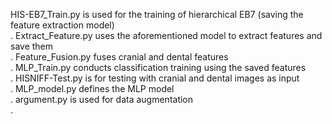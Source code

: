 HIS-EB7_Train.py is used for the training of hierarchical EB7 (saving the feature extraction model)<br>.
Extract_Feature.py uses the aforementioned model to extract features and save them<br>.
Feature_Fusion.py fuses cranial and dental features<br>.
MLP_Train.py conducts classification training using the saved features<br>.
HISNIFF-Test.py is for testing with cranial and dental images as input<br>.
MLP_model.py defines the MLP model<br>.
argument.py is used for data augmentation<br>.
